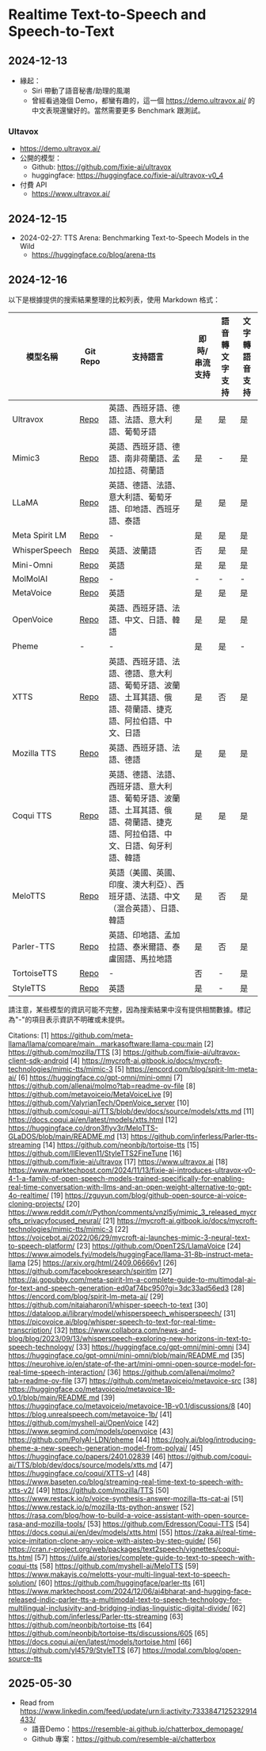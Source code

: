# Realtime Text-to-Speech and Speech-to-Text

## 2024-12-13

- 緣起：
  - Siri 帶動了語音秘書/助理的風潮
  - 曾經看過幾個 Demo，都蠻有趣的，這一個 https://demo.ultravox.ai/ 的中文表現還蠻好的。當然需要更多 Benchmark 跟測試。

### Ultavox

- https://demo.ultravox.ai/
- 公開的模型：
  - Github: https://github.com/fixie-ai/ultravox
  - huggingface: https://huggingface.co/fixie-ai/ultravox-v0_4
- 付費 API
  - https://www.ultravox.ai/

## 2024-12-15

- 2024-02-27: TTS Arena: Benchmarking Text-to-Speech Models in the Wild
  - https://huggingface.co/blog/arena-tts

## 2024-12-16

以下是根據提供的搜索結果整理的比較列表，使用 Markdown 格式：

| 模型名稱 | Git Repo | 支持語言 | 即時/串流支持 | 語音轉文字支持 | 文字轉語音支持 |
|----------|----------|----------|----------------|-----------------|-----------------|
| Ultravox | [Repo](https://github.com/fixie-ai/ultravox) | 英語、西班牙語、德語、法語、意大利語、葡萄牙語 | 是 | 是 | 是 |
| Mimic3 | [Repo](https://github.com/MycroftAI/mimic3) | 英語、西班牙語、德語、南非荷蘭語、孟加拉語、荷蘭語 | 是 | - | 是 |
| LLaMA | [Repo](https://github.com/OpenT2S/LlamaVoice) | 英語、德語、法語、意大利語、葡萄牙語、印地語、西班牙語、泰語 | 是 | 是 | 是 |
| Meta Spirit LM | [Repo](https://github.com/facebookresearch/spiritlm) | - | 是 | 是 | 是 |
| WhisperSpeech | [Repo](https://github.com/nitaiaharoni1/whisper-speech-to-text) | 英語、波蘭語 | 否 | 是 | 是 |
| Mini-Omni | [Repo](https://github.com/gpt-omni/mini-omni) | 英語 | 是 | 是 | 是 |
| MolMolAI | [Repo](https://github.com/allenai/molmo) | - | - | - | - |
| MetaVoice | [Repo](https://github.com/metavoiceio/metavoice-src) | 英語 | 是 | 是 | 是 |
| OpenVoice | [Repo](https://github.com/myshell-ai/OpenVoice) | 英語、西班牙語、法語、中文、日語、韓語 | 是 | 是 | 是 |
| Pheme | - | - | 是 | 是 | - |
| XTTS | [Repo](https://github.com/coqui-ai/TTS) | 英語、西班牙語、法語、德語、意大利語、葡萄牙語、波蘭語、土耳其語、俄語、荷蘭語、捷克語、阿拉伯語、中文、日語 | 是 | 否 | 是 |
| Mozilla TTS | [Repo](https://github.com/mozilla/TTS) | 英語、西班牙語、法語、德語 | 是 | 是 | 是 |
| Coqui TTS | [Repo](https://github.com/Edresson/Coqui-TTS) | 英語、德語、法語、西班牙語、意大利語、葡萄牙語、波蘭語、土耳其語、俄語、荷蘭語、捷克語、阿拉伯語、中文、日語、匈牙利語、韓語 | 是 | 是 | 是 |
| MeloTTS | [Repo](https://github.com/myshell-ai/MeloTTS) | 英語（美國、英國、印度、澳大利亞）、西班牙語、法語、中文（混合英語）、日語、韓語 | 是 | 否 | 是 |
| Parler-TTS | [Repo](https://github.com/huggingface/parler-tts) | 英語、印地語、孟加拉語、泰米爾語、泰盧固語、馬拉地語 | 是 | 否 | 是 |
| TortoiseTTS | [Repo](https://github.com/neonbjb/tortoise-tts) | - | 否 | - | 是 |
| StyleTTS | [Repo](https://github.com/yl4579/StyleTTS2) | 英語 | 是 | - | 是 |

請注意，某些模型的資訊可能不完整，因為搜索結果中沒有提供相關數據。標記為"-"的項目表示資訊不明確或未提供。

Citations:
[1] https://github.com/meta-llama/llama/compare/main...markasoftware:llama-cpu:main
[2] https://github.com/mozilla/TTS
[3] https://github.com/fixie-ai/ultravox-client-sdk-android
[4] https://mycroft-ai.gitbook.io/docs/mycroft-technologies/mimic-tts/mimic-3
[5] https://encord.com/blog/spirit-lm-meta-ai/
[6] https://huggingface.co/gpt-omni/mini-omni
[7] https://github.com/allenai/molmo?tab=readme-ov-file
[8] https://github.com/metavoiceio/MetaVoiceLive
[9] https://github.com/ValyrianTech/OpenVoice_server
[10] https://github.com/coqui-ai/TTS/blob/dev/docs/source/models/xtts.md
[11] https://docs.coqui.ai/en/latest/models/xtts.html
[12] https://huggingface.co/dron3flyv3r/MeloTTS-GLaDOS/blob/main/README.md
[13] https://github.com/inferless/Parler-tts-streaming
[14] https://github.com/neonbjb/tortoise-tts
[15] https://github.com/IIEleven11/StyleTTS2FineTune
[16] https://github.com/fixie-ai/ultravox
[17] https://www.ultravox.ai
[18] https://www.marktechpost.com/2024/11/13/fixie-ai-introduces-ultravox-v0-4-1-a-family-of-open-speech-models-trained-specifically-for-enabling-real-time-conversation-with-llms-and-an-open-weight-alternative-to-gpt-4o-realtime/
[19] https://zguyun.com/blog/github-open-source-ai-voice-cloning-projects/
[20] https://www.reddit.com/r/Python/comments/vnzl5y/mimic_3_released_mycrofts_privacyfocused_neural/
[21] https://mycroft-ai.gitbook.io/docs/mycroft-technologies/mimic-tts/mimic-3
[22] https://voicebot.ai/2022/06/29/mycroft-ai-launches-mimic-3-neural-text-to-speech-platform/
[23] https://github.com/OpenT2S/LlamaVoice
[24] https://www.aimodels.fyi/models/huggingFace/llama-31-8b-instruct-meta-llama
[25] https://arxiv.org/html/2409.06666v1
[26] https://github.com/facebookresearch/spiritlm
[27] https://ai.gopubby.com/meta-spirit-lm-a-complete-guide-to-multimodal-ai-for-text-and-speech-generation-ed0af74bc950?gi=3dc33ad56ed3
[28] https://encord.com/blog/spirit-lm-meta-ai/
[29] https://github.com/nitaiaharoni1/whisper-speech-to-text
[30] https://dataloop.ai/library/model/whisperspeech_whisperspeech/
[31] https://picovoice.ai/blog/whisper-speech-to-text-for-real-time-transcription/
[32] https://www.collabora.com/news-and-blog/blog/2023/09/13/whisperspeech-exploring-new-horizons-in-text-to-speech-technology/
[33] https://huggingface.co/gpt-omni/mini-omni
[34] https://huggingface.co/gpt-omni/mini-omni/blob/main/README.md
[35] https://neurohive.io/en/state-of-the-art/mini-omni-open-source-model-for-real-time-speech-interaction/
[36] https://github.com/allenai/molmo?tab=readme-ov-file
[37] https://github.com/metavoiceio/metavoice-src
[38] https://huggingface.co/metavoiceio/metavoice-1B-v0.1/blob/main/README.md
[39] https://huggingface.co/metavoiceio/metavoice-1B-v0.1/discussions/8
[40] https://blog.unrealspeech.com/metavoice-1b/
[41] https://github.com/myshell-ai/OpenVoice
[42] https://www.segmind.com/models/openvoice
[43] https://github.com/PolyAI-LDN/pheme
[44] https://poly.ai/blog/introducing-pheme-a-new-speech-generation-model-from-polyai/
[45] https://huggingface.co/papers/2401.02839
[46] https://github.com/coqui-ai/TTS/blob/dev/docs/source/models/xtts.md
[47] https://huggingface.co/coqui/XTTS-v1
[48] https://www.baseten.co/blog/streaming-real-time-text-to-speech-with-xtts-v2/
[49] https://github.com/mozilla/TTS
[50] https://www.restack.io/p/voice-synthesis-answer-mozilla-tts-cat-ai
[51] https://www.restack.io/p/mozilla-tts-python-answer
[52] https://rasa.com/blog/how-to-build-a-voice-assistant-with-open-source-rasa-and-mozilla-tools/
[53] https://github.com/Edresson/Coqui-TTS
[54] https://docs.coqui.ai/en/dev/models/xtts.html
[55] https://zaka.ai/real-time-voice-imitation-clone-any-voice-with-aistep-by-step-guide/
[56] https://cran.r-project.org/web/packages/text2speech/vignettes/coqui-tts.html
[57] https://ulife.ai/stories/complete-guide-to-text-to-speech-with-coqui-tts
[58] https://github.com/myshell-ai/MeloTTS
[59] https://www.makayis.co/melotts-your-multi-lingual-text-to-speech-solution/
[60] https://github.com/huggingface/parler-tts
[61] https://www.marktechpost.com/2024/12/06/ai4bharat-and-hugging-face-released-indic-parler-tts-a-multimodal-text-to-speech-technology-for-multilingual-inclusivity-and-bridging-indias-linguistic-digital-divide/
[62] https://github.com/inferless/Parler-tts-streaming
[63] https://github.com/neonbjb/tortoise-tts
[64] https://github.com/neonbjb/tortoise-tts/discussions/605
[65] https://docs.coqui.ai/en/latest/models/tortoise.html
[66] https://github.com/yl4579/StyleTTS
[67] https://modal.com/blog/open-source-tts

## 2025-05-30

- Read from https://www.linkedin.com/feed/update/urn:li:activity:7333847125232914433/
  - 語音Demo：https://resemble-ai.github.io/chatterbox_demopage/
  - Github 專案：https://github.com/resemble-ai/chatterbox
